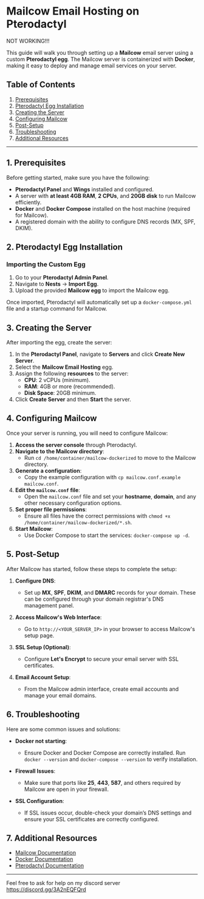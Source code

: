 # Mailcow Email Hosting on Pterodactyl

NOT WORKING!!!

This guide will walk you through setting up a **Mailcow** email server using a custom **Pterodactyl egg**. The Mailcow server is containerized with **Docker**, making it easy to deploy and manage email services on your server.

## Table of Contents

1. [Prerequisites](#prerequisites)
2. [Pterodactyl Egg Installation](#pterodactyl-egg-installation)
3. [Creating the Server](#creating-the-server)
4. [Configuring Mailcow](#configuring-mailcow)
5. [Post-Setup](#post-setup)
6. [Troubleshooting](#troubleshooting)
7. [Additional Resources](#additional-resources)

---

## 1. Prerequisites

Before getting started, make sure you have the following:

- **Pterodactyl Panel** and **Wings** installed and configured.
- A server with **at least 4GB RAM**, **2 CPUs**, and **20GB disk** to run Mailcow efficiently.
- **Docker** and **Docker Compose** installed on the host machine (required for Mailcow).
- A registered domain with the ability to configure DNS records (MX, SPF, DKIM).

## 2. Pterodactyl Egg Installation

### Importing the Custom Egg

1. Go to your **Pterodactyl Admin Panel**.
2. Navigate to **Nests** → **Import Egg**.
3. Upload the provided **Mailcow egg** to import the Mailcow egg.

Once imported, Pterodactyl will automatically set up a `docker-compose.yml` file and a startup command for Mailcow.

## 3. Creating the Server

After importing the egg, create the server:

1. In the **Pterodactyl Panel**, navigate to **Servers** and click **Create New Server**.
2. Select the **Mailcow Email Hosting** egg.
3. Assign the following **resources** to the server:
   - **CPU**: 2 vCPUs (minimum).
   - **RAM**: 4GB or more (recommended).
   - **Disk Space**: 20GB minimum.
4. Click **Create Server** and then **Start** the server.

## 4. Configuring Mailcow

Once your server is running, you will need to configure Mailcow:

1. **Access the server console** through Pterodactyl.
2. **Navigate to the Mailcow directory**:
   - Run `cd /home/container/mailcow-dockerized` to move to the Mailcow directory.
3. **Generate a configuration**:
   - Copy the example configuration with `cp mailcow.conf.example mailcow.conf`.
4. **Edit the `mailcow.conf` file**:
   - Open the `mailcow.conf` file and set your **hostname**, **domain**, and any other necessary configuration options.
5. **Set proper file permissions**:
   - Ensure all files have the correct permissions with `chmod +x /home/container/mailcow-dockerized/*.sh`.
6. **Start Mailcow**:
   - Use Docker Compose to start the services: `docker-compose up -d`.

## 5. Post-Setup

After Mailcow has started, follow these steps to complete the setup:

1. **Configure DNS**:
   - Set up **MX**, **SPF**, **DKIM**, and **DMARC** records for your domain. These can be configured through your domain registrar's DNS management panel.
  
2. **Access Mailcow's Web Interface**:
   - Go to `http://<YOUR_SERVER_IP>` in your browser to access Mailcow's setup page.
   
3. **SSL Setup (Optional)**:
   - Configure **Let's Encrypt** to secure your email server with SSL certificates.

4. **Email Account Setup**:
   - From the Mailcow admin interface, create email accounts and manage your email domains.

## 6. Troubleshooting

Here are some common issues and solutions:

- **Docker not starting**:
  - Ensure Docker and Docker Compose are correctly installed. Run `docker --version` and `docker-compose --version` to verify installation.
  
- **Firewall Issues**:
  - Make sure that ports like **25**, **443**, **587**, and others required by Mailcow are open in your firewall.
  
- **SSL Configuration**:
  - If SSL issues occur, double-check your domain’s DNS settings and ensure your SSL certificates are correctly configured.

## 7. Additional Resources

- [Mailcow Documentation](https://mailcow.github.io/mailcow-dockerized-docs/)
- [Docker Documentation](https://docs.docker.com/)
- [Pterodactyl Documentation](https://pterodactyl.io/)

---

Feel free to ask for
    help on my discord server 
    https://discord.gg/3A2nEQFQrd
